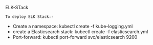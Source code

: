 ELK-STack

`To deploy ELK Stack:-`
- Create a namespace: kubectl create -f kube-logging.yml
- create a Elasticsearch stack: kubectl create -f elasticsearch.yml
- Port-forward: kubectl port-forward svc/elasticsearch 9200
